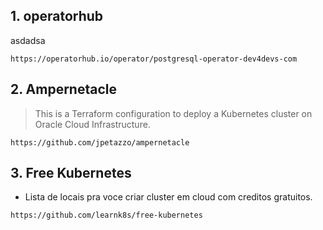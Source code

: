 ## 1. operatorhub

asdadsa

``` https://operatorhub.io/operator/postgresql-operator-dev4devs-com ```

## 2. Ampernetacle 

> This is a Terraform configuration to deploy a Kubernetes cluster on Oracle Cloud Infrastructure.

``` https://github.com/jpetazzo/ampernetacle ```

## 3. Free Kubernetes 

* Lista de locais pra voce criar cluster em cloud com creditos gratuitos.

``` https://github.com/learnk8s/free-kubernetes ```
